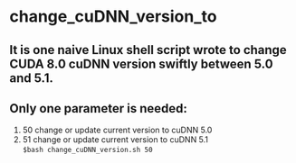 # change_cuDNN_version_to
It is one naive Linux shell script wrote to change CUDA 8.0 cuDNN version swiftly between 5.0 and 5.1.      
----
## Only one parameter is needed:
1. 50 change or update current version to cuDNN 5.0     
2. 51 change or update current version to cuDNN 5.1           
`$bash change_cuDNN_version.sh 50`
